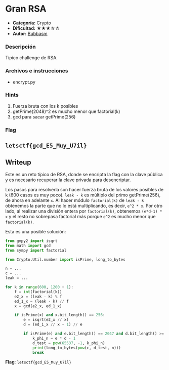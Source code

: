 # Gran RSA
- **Categoría:** Crypto
- **Dificultad:** ★★★☆☆
- **Autor:** [Bubbasm](https://github.com/Bubbasm)

### Descripción
Típico challenge de RSA.

### Archivos e instrucciones
- encrypt.py

### Hints
1. Fuerza bruta con los k posibles
2. getPrime(2048)^2 es mucho menor que factorial(k)
3. gcd para sacar getPrime(256)

### Flag
`letsctf{gcd_E5_Muy_U7il}`
---

## Writeup 
Este es un reto típico de RSA, donde se encripta la flag con la clave pública y es necesario recuperar la clave privada para desencriptar.

Los pasos para resolverla son hacer fuerza bruta de los valores posibles de k (600 casos es muy poco). `leak - k` es múltiplo del primo getPrime(256), de ahora en adelante `x`. Al hacer módulo `factorial(k)` de `leak - k` obtenemos la parte que no lo está multiplicando, es decir, `e^2 * x`. Por otro lado, al realizar una división entera por `factorial(k)`, obtenemos `(e*d-1) * x` y el resto no sobrepasa factorial más porque `e^2` es mucho menor que `factorial(k)`.

Esta es una posible solución:

```python
from gmpy2 import isqrt
from math import gcd
from sympy import factorial

from Crypto.Util.number import isPrime, long_to_bytes

n = ...
c = ...
leak = ...

for k in range(600, 1200 + 1):
    f = int(factorial(k))
    e2_x = (leak - k) % f
    ed_1_x = (leak - k) // f
    x = gcd(e2_x, ed_1_x)

    if isPrime(x) and x.bit_length() == 256:
        e = isqrt(e2_x // x)
        d = (ed_1_x // x + 1) // e

        if isPrime(e) and e.bit_length() == 2047 and d.bit_length() >= 2047:
            k_phi_n = e * d - 1
            d_test = pow(65537, -1, k_phi_n)
            print(long_to_bytes(pow(c, d_test, n)))
            break
```

**Flag**: `letsctf{gcd_E5_Muy_U7il}`
